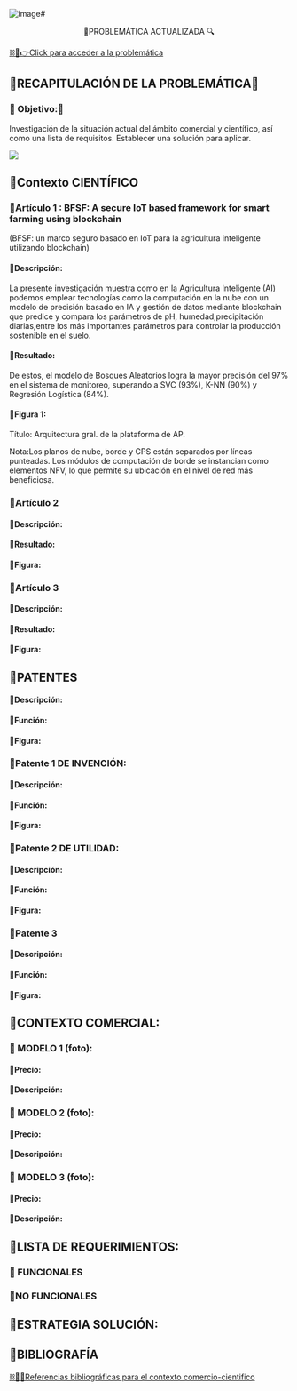 ![image](https://github.com/Fx2048/Team_4_FdD/assets/131219987/a65e7af1-c3b7-4297-87bd-d010b3aa5158)# <p align="center"> 🚜PROBLEMÁTICA ACTUALIZADA 🔍</p>
[⛓🛜👉Click para acceder a la problemática](https://github.com/Fx2048/Team_4_FdD/blob/main/FdD/Entregables/03_Problem%C3%A1tica.md)

## 🚜RECAPITULACIÓN DE LA PROBLEMÁTICA🛜
### 🚜 Objetivo:🛜
Investigación de la situación actual del ámbito comercial y científico, así como una lista de requisitos. Establecer una solución para aplicar. 


![](https://github.com/Fx2048/Team_4_FdD/blob/main/Im%C3%A1genes/04_comerci_cientifico/logo_04.jpg)

## 🚜Contexto CIENTÍFICO
### 🚜Artículo 1 : BFSF: A secure IoT based framework for smart farming using blockchain
(BFSF: un marco seguro basado en IoT para la agricultura inteligente utilizando blockchain)
#### 🚜Descripción:
La presente investigación muestra como en la Agricultura Inteligente (AI) podemos emplear tecnologías como la computación en la nube con un modelo de precisión basado en IA y gestión de datos mediante blockchain que predice y compara los parámetros de pH, humedad,precipitación diarias,entre los más importantes parámetros para controlar la producción sostenible en el suelo.

#### 🚜Resultado:
De estos, el modelo de Bosques Aleatorios logra la mayor precisión del 97% en el sistema de monitoreo, superando a SVC (93%), K-NN (90%) y Regresión Logística (84%).
#### 🚜Figura 1:
Título: Arquitectura gral. de la plataforma de AP.

Nota:Los planos de nube, borde y CPS están separados por líneas punteadas. Los módulos de computación de borde se instancian como elementos NFV, lo que permite su ubicación en el nivel de red más beneficiosa.
### 🚜Artículo 2
#### 🚜Descripción:
#### 🚜Resultado:
#### 🚜Figura:
### 🚜Artículo 3
#### 🚜Descripción:
#### 🚜Resultado:
#### 🚜Figura:
## 🚜PATENTES
#### 🚜Descripción:
#### 🚜Función:
#### 🚜Figura:
### 🚜Patente 1 DE INVENCIÓN:
#### 🚜Descripción:
#### 🚜Función:
#### 🚜Figura:
### 🚜Patente 2 DE UTILIDAD:
#### 🚜Descripción:
#### 🚜Función:
#### 🚜Figura:
### 🚜Patente 3
#### 🚜Descripción:
#### 🚜Función:
#### 🚜Figura:
## 🚜CONTEXTO COMERCIAL:
### 🚜 MODELO 1 (foto):
#### 🚜Precio:
#### 🚜Descripción:

### 🚜 MODELO 2 (foto):
#### 🚜Precio:
#### 🚜Descripción:

### 🚜 MODELO 3 (foto):
#### 🚜Precio:
#### 🚜Descripción:
## 🚜LISTA DE REQUERIMIENTOS:
### 🚜 FUNCIONALES
### 🚜NO FUNCIONALES
##  🚜ESTRATEGIA SOLUCIÓN:

##  🚜BIBLIOGRAFÍA
[⛓️🎯🚜Referencias bibliográficas para el contexto comercio-cientifico](https://github.com/Fx2048/Team_4_FdD/blob/main/Bibliograf%C3%ADa/comercial_cientifico.txt)
